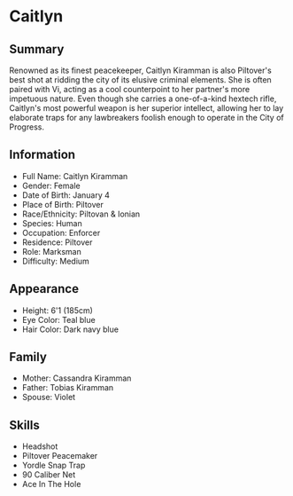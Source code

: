 # Caitlyn

## Summary
Renowned as its finest peacekeeper, Caitlyn Kiramman is also Piltover's best 
shot at ridding the city of its elusive criminal elements. She is often paired
with Vi, acting as a cool counterpoint to her partner's more impetuous nature. 
Even though she carries a one-of-a-kind hextech rifle, Caitlyn's most powerful 
weapon is her superior intellect, allowing her to lay elaborate traps for any 
lawbreakers foolish enough to operate in the City of Progress.

## Information
- Full Name: Caitlyn Kiramman
- Gender: Female
- Date of Birth: January 4
- Place of Birth: Piltover
- Race/Ethnicity: Piltovan & Ionian
- Species: Human
- Occupation: Enforcer
- Residence: Piltover
- Role: Marksman
- Difficulty: Medium

## Appearance
- Height: 6'1 (185cm)
- Eye Color: Teal blue
- Hair Color: Dark navy blue

## Family
- Mother: Cassandra Kiramman
- Father: Tobias Kiramman
- Spouse: Violet

## Skills
- Headshot
- Piltover Peacemaker
- Yordle Snap Trap
- 90 Caliber Net
- Ace In The Hole